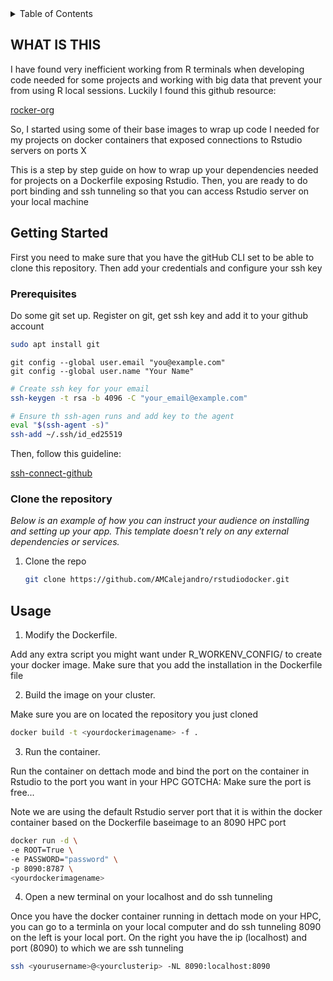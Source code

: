 <!-- TABLE OF CONTENTS -->
<details>
  <summary>Table of Contents</summary>
  <ol>
    <li>
      <a href="#whatisthis">What is this</a>
    </li>
    <li>
      <a href="#getting-started">Getting Started</a>
      <ul>
        <li><a href="#prerequisites">Prerequisites</a></li>
        <li><a href="#clonerepo">Clone the repository</a></li>
      </ul>
    </li>
  </ol>
</details>


<!-- WHAT IS THIS -->
## WHAT IS THIS

I have found very inefficient working from R terminals when developing code needed for some projects and working with big data that prevent your from using R local sessions. Luckily I found this github resource:

[rocker-org](https://github.com/rocker-org/rocker)

So, I started using some of their base images to wrap up code I needed for my projects on docker containers that exposed connections to Rstudio servers on ports X

This is a step by step guide on how to wrap up your dependencies needed for projects on a Dockerfile exposing Rstudio. Then, you are ready to do port binding and ssh tunneling so that you can access Rstudio server on your local machine



<!-- GETTING STARTED -->
## Getting Started

First you need to make sure that you have the gitHub CLI set to be able to clone this repository.
Then add your credentials and configure your ssh key

### Prerequisites

Do some git set up. Register on git, get ssh key and add it to your github account

  ```sh
  sudo apt install git
  ```
  ```
  git config --global user.email "you@example.com"
  git config --global user.name "Your Name"
  ```

  ```sh
  # Create ssh key for your email
  ssh-keygen -t rsa -b 4096 -C "your_email@example.com"

  # Ensure th ssh-agen runs and add key to the agent
  eval "$(ssh-agent -s)"
  ssh-add ~/.ssh/id_ed25519
  ```

Then, follow this guideline:

[ssh-connect-github](https://docs.github.com/en/authentication/connecting-to-github-with-ssh/adding-a-new-ssh-key-to-your-github-account)
  
### Clone the repository

_Below is an example of how you can instruct your audience on installing and setting up your app. This template doesn't rely on any external dependencies or services._

1. Clone the repo
   ```sh
   git clone https://github.com/AMCalejandro/rstudiodocker.git
   ```


<!-- USAGE EXAMPLES -->
## Usage

1. Modify the Dockerfile.  

Add any extra script you might want under R_WORKENV_CONFIG/ to create your docker image. 
Make sure that you add the installation in the Dockerfile file

2. Build the image on your cluster.  

Make sure you are on located the repository you just cloned

```sh
docker build -t <yourdockerimagename> -f .
```

3. Run the container.  

Run the container on dettach mode and bind the port on the container in Rstudio to the port you want in your HPC
GOTCHA: Make sure the port is free...

Note we are using the default Rstudio server port that it is within the docker container based on the Dockerfile baseimage to an 8090 HPC port

```sh
docker run -d \
-e ROOT=True \
-e PASSWORD="password" \
-p 8090:8787 \
<yourdockerimagename>
```

4. Open a new terminal on your localhost and do ssh tunneling

Once you have the docker container running in dettach mode on your HPC, you can go to a terminla on your local computer and do ssh tunneling
8090 on the left is your local port. On the right you have the ip (localhost) and port (8090) to which we are ssh tunneling

```sh
ssh <yourusername>@<yourclusterip> -NL 8090:localhost:8090
```

